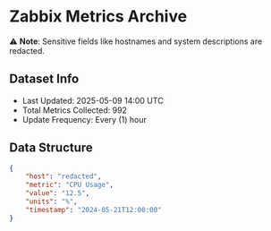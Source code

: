 # Zabbix Metrics Archive

⚠️ **Note**: Sensitive fields like hostnames and system descriptions are redacted.

## Dataset Info
- Last Updated: 2025-05-09 14:00 UTC
- Total Metrics Collected: 992
- Update Frequency: Every (1) hour

## Data Structure
```json
{
    "host": "redacted",
    "metric": "CPU Usage",
    "value": "12.5",
    "units": "%",
    "timestamp": "2024-05-21T12:00:00"
}
```
